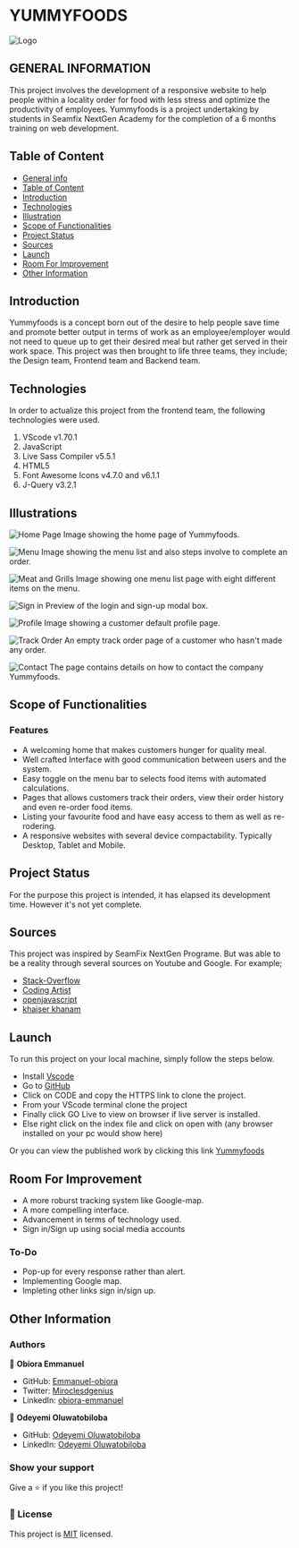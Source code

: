 # YUMMYFOODS

![Logo](./web-content/img/users-profile/logo.png)

## GENERAL INFORMATION

This project involves the development of a responsive website to help people within a locality order for food with less stress and optimize the productivity of employees. Yummyfoods is a project undertaking by students in Seamfix NextGen Academy for the completion of a 6 months training on web development.

## Table of Content

* [General info](#general-information)
* [Table of Content](#table-of-content)
* [Introduction](#introduction)
* [Technologies](#technologies)
* [Illustration](#illustrations)
* [Scope of Functionalities](#scope-of-functionalities)
* [Project Status](#project-status)
* [Sources](#sources)
* [Launch](#launch)
* [Room For Improvement](#room-for-improvement)
* [Other Information](#other-information)

## Introduction

Yummyfoods is a concept born out of the desire to help people save time and promote better output in terms of work as an employee/employer would not need to queue up to get their desired meal but rather get served in their work space. This project was then brought to life three teams, they include; the Design team, Frontend team and  Backend team.  

## Technologies

In order to actualize this project from the frontend team, the following technologies were used.

1. VScode v1.70.1
2. JavaScript
3. Live Sass Compiler v5.5.1
4. HTML5
5. Font Awesome Icons v4.7.0 and v6.1.1
6. J-Query v3.2.1

## Illustrations

![Home Page](./web-content/img/illustrations/home.png)
Image showing the home page of Yummyfoods.

![Menu](./web-content/img/illustrations/menu-list.png)
Image showing the menu list and also steps involve to complete an order.

![Meat and Grills](./web-content/img/illustrations/meat-and-grill.png)
Image showing one menu list page with eight different items on the menu.

![Sign in](./web-content/img/illustrations/sign-in.png)
Preview of the login and sign-up modal box.

![Profile](./web-content/img/illustrations/profile.png)
Image showing a customer default profile page.

![Track Order](./web-content/img/illustrations/track.png)
An empty track order page of a customer who hasn't made any order.

![Contact](./web-content/img/illustrations/contact.png)
The page contains details on how to contact the company Yummyfoods.

## Scope of Functionalities

### Features

* A welcoming home that makes customers hunger for quality meal.
* Well crafted Interface with good communication between users and the system.
* Easy toggle on the menu bar to selects food items with automated calculations.
* Pages that allows customers track their orders, view their order history and even re-order food items.
* Listing your favourite food and have easy access to them as well as re-rodering.
* A responsive websites with several device compactability. Typically Desktop, Tablet and Mobile.

## Project Status

For the purpose this project is intended, it has elapsed its development time. However it's not yet complete.

## Sources

This project was inspired by SeamFix NextGen Programe. But was able to be a reality through several sources on Youtube and Google. For example;

* [Stack-Overflow](https://stackoverflow.com)
* [Coding Artist](https://stackoverflow.com)
* [openjavascript](https://www.youtube.com/watch?v=TTf0mMl0Sc4)
* [khaiser khanam](https://www.youtube.com/watch?v=m_vL25vzpiE)

## Launch

To run this project on your local machine, simply follow the steps below.

* Install [Vscode](https://code.visualstudio.com/)
* Go to [GitHub](https://github.com/Emmanuel-obiora/Yummy-foods)
* Click on CODE and copy the HTTPS link to clone the project.
* From your VScode terminal clone the project
* Finally click GO Live to view on browser if live server is installed.
* Else right click on the index file and click on open with (any browser installed on your pc would show here)

Or you can view the published work by clicking this link [Yummyfoods](https://emmanuel-obiora.github.io/Yummy-foods/web-content/index.html)

## Room For Improvement

* A more roburst tracking system like Google-map.
* A more compelling interface.
* Advancement in terms of technology used.
* Sign in/Sign up using social media accounts

### To-Do

* Pop-up for every response rather than alert.
* Implementing Google map.
* Impleting other links sign in/sign up.

## Other Information

### Authors

👤 **Obiora Emmanuel**

* GitHub: [Emmanuel-obiora](https://github.com/Emmanuel-obiora)
* Twitter: [Miroclesdgenius](https://twitter.com/Miroclesdgenius)
* LinkedIn: [obiora-emmanuel](https://www.linkedin.com/in/obiora-emmanuel-b4935616a/)

👤 **Odeyemi Oluwatobiloba**

* GitHub: [Odeyemi Oluwatobiloba](https://github.com/Odeyemitobi)
* LinkedIn: [Odeyemi Oluwatobiloba](https://www.linkedin.com/in/Odeyemi-Oluwatobiloba/)

### Show your support

Give a ⭐️ if you like this project!

### 📝 License

This project is [MIT](https://docs.github.com/en/github/creating-cloning-and-archiving-repositories/licensing-a-repository) licensed.

